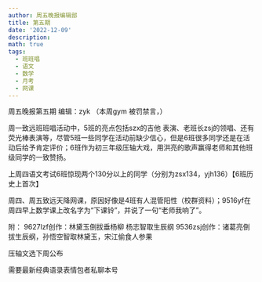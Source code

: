 ```yaml
---
author: 周五晚报编辑部
title: 第五期
date: '2022-12-09'
description: 
math: true
tags:
  - 班班唱
  - 语文
  - 数学
  - 月考
  - 网课
---
```

周五晚报第五期 编辑：zyk
（本周gym 被罚禁言，）

周一致远班班唱活动中，5班的亮点包括szx的吉他 表演、老班长zsj的领唱、还有荧光棒表演等，尽管5班一些同学在活动前缺少信心，但是6班很多同学还是在活动后给予肯定评价；6班作为初三年级压轴大戏，用洪亮的歌声赢得老师和其他班级同学的一致赞扬。

上周四语文考试6班惊现两个130分以上的同学（分别为zsx134，yjh136）【6班历史上首次】

周四、周五致远天降网课，原因好像是4班有人混管阳性（校群资料）；9516yf在周四早上数学课上改名字为“下课铃”，并说了一句“老师我响了”。

附：
9627lzf创作：林黛玉倒拔垂杨柳 杨志智取生辰纲
9536zsj创作：诸葛亮倒拔生辰纲，孙悟空智取林黛玉，宋江偷食人参果

压轴文选下周公布

需要最新经典语录表情包者私聊本号